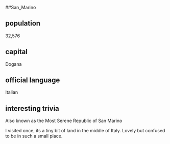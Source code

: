 ##San_Marino
## population
32,576

## capital

 Dogana
## official language
Italian

## interesting trivia

Also known as the Most Serene Republic of San Marino

I visited once, its a tiny bit of land in the middle of Italy. Lovely but confused to be in such a small place. 



